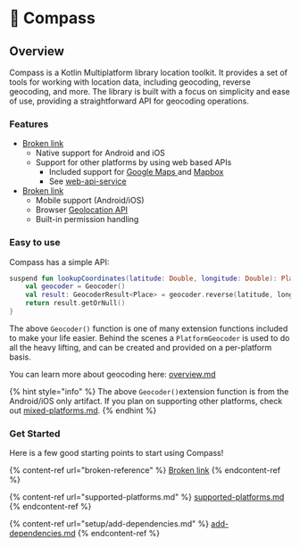# 🧭 Compass

## Overview

Compass is a Kotlin Multiplatform library location toolkit. It provides a set of tools for working with location data, including geocoding, reverse geocoding, and more. The library is built with a focus on simplicity and ease of use, providing a straightforward API for geocoding operations.

### Features

* [Broken link](broken-reference "mention")
  * Native support for Android and iOS
  * Support for other platforms by using web based APIs
    * Included support for [Google Maps ](https://developers.google.com/maps/documentation/geocoding)and [Mapbox](https://docs.mapbox.com/#search)
    * See [web-api-service](geocoding/web-api-service/ "mention")
* [Broken link](broken-reference "mention")
  * Mobile support (Android/iOS)
  * Browser [Geolocation API](https://developer.mozilla.org/en-US/docs/Web/API/Geolocation\_API)
  * Built-in permission handling

### Easy to use

Compass has a simple API:

```kotlin
suspend fun lookupCoordinates(latitude: Double, longitude: Double): Place? {
    val geocoder = Geocoder()
    val result: GeocoderResult<Place> = geocoder.reverse(latitude, longitude)
    return result.getOrNull()
}
```

The above `Geocoder()` function is one of many extension functions included to make your life easier.  Behind the scenes a `PlatformGeocoder` is used to do all the heavy lifting, and can be created and provided on a per-platform basis.

You can learn more about geocoding here: [overview.md](geocoder/overview.md "mention")

{% hint style="info" %}
The above `Geocoder()`extension function is from the Android/iOS only artifact. If you plan on supporting other platforms, check out [mixed-platforms.md](usage/mixed-platforms.md "mention").
{% endhint %}

### Get Started

Here is a few good starting points to start using Compass!

{% content-ref url="broken-reference" %}
[Broken link](broken-reference)
{% endcontent-ref %}

{% content-ref url="supported-platforms.md" %}
[supported-platforms.md](supported-platforms.md)
{% endcontent-ref %}

{% content-ref url="setup/add-dependencies.md" %}
[add-dependencies.md](setup/add-dependencies.md)
{% endcontent-ref %}
